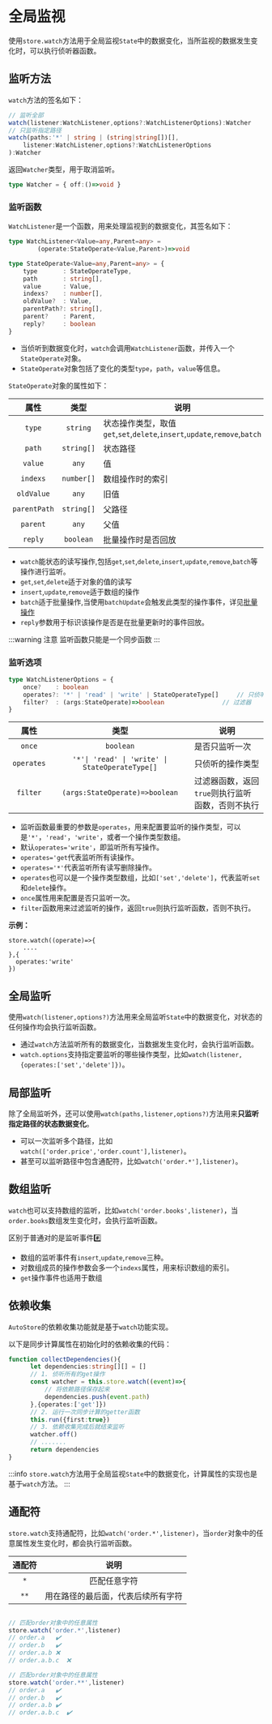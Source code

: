 # 全局监视

使用`store.watch`方法用于全局监视`State`中的数据变化，当所监视的数据发生变化时，可以执行侦听器函数。

## 监听方法

`watch`方法的签名如下：

```ts
// 监听全部
watch(listener:WatchListener,options?:WatchListenerOptions):Watcher
// 只监听指定路径
watch(paths:'*' | string | (string|string[])[],
    listener:WatchListener,options?:WatchListenerOptions
):Watcher
```

返回`Watcher`类型，用于取消监听。

```ts
type Watcher = { off:()=>void }
```


### 监听函数

`WatchListener`是一个函数，用来处理监视到的数据变化，其签名如下：

```ts
type WatchListener<Value=any,Parent=any> = 
        (operate:StateOperate<Value,Parent>)=>void

type StateOperate<Value=any,Parent=any> = {
    type       : StateOperateType,
    path       : string[],
    value      : Value,
    indexs?    : number[],                
    oldValue?  : Value,
    parentPath?: string[],
    parent?    : Parent,    
    reply?     : boolean               
} 
```

- 当侦听到数据变化时，`watch`会调用`WatchListener`函数，并传入一个`StateOperate`对象。
- `StateOperate`对象包括了变化的类型`type`，`path`，`value`等信息。

`StateOperate`对象的属性如下：

| 属性       | 类型   | 说明                                                         |
| :----------: | :------: | ------------------------------------------------------------ |
| `type`       | `string` | 状态操作类型，取值`get`,`set`,`delete`,`insert`,`update`,`remove`,`batch`  |
| `path`       | `string[]` | 状态路径 |
| `value`      | `any`    | 值 |
| `indexs`     | `number[]` | 数组操作时的索引 |
| `oldValue`   | `any`    | 旧值 |
| `parentPath` | `string[]` | 父路径 |
| `parent`     | `any`    | 父值 |
| `reply`      | `boolean` | 批量操作时是否回放 |


- `watch`能状态的读写操作,包括`get`,`set`,`delete`,`insert`,`update`,`remove`,`batch`等操作进行监听。
- `get`,`set`,`delete`适于对象的值的读写
- `insert`,`update`,`remove`适于数组的操作
- `batch`适于批量操作,当使用`batchUpdate`会触发此类型的操作事件，详见[批量操作](../store/state)
- `reply`参数用于标识该操作是否是在批量更新时的事件回放。


:::warning 注意
监听函数只能是一个同步函数
:::

### 监听选项

```ts  
type WatchListenerOptions = {
    once?    : boolean                                        
    operates?: '*' | 'read' | 'write' | StateOperateType[]     // 只侦听的操作类型
    filter?  : (args:StateOperate)=>boolean                // 过滤器
}
```

| 属性       | 类型   | 说明                                                         |
| :----------: | :------: | ------------------------------------------------------------ |
| `once`       | `boolean` | 是否只监听一次 |
| `operates`   | `'*'\| 'read' \| 'write' \| StateOperateType[]` | 只侦听的操作类型 |
| `filter`     | `(args:StateOperate)=>boolean` | 过滤器函数，返回`true`则执行监听函数，否则不执行 |

- 监听函数最重要的参数是`operates`，用来配置要监听的操作类型，可以是`'*'`，`'read'`，`'write'`，或者一个操作类型数组。
- 默认`operates='write'`，即监听所有写操作。
- `operates='get`代表监听所有读操作。
- `operates='*'`代表监听所有读写删除操作。
- `operates`也可以是一个操作类型数组，比如`['set','delete']`，代表监听`set`和`delete`操作。
- `once`属性用来配置是否只监听一次。
- `filter`函数用来过滤监听的操作，返回`true`则执行监听函数，否则不执行。

**示例：**

```tsx
store.watch((operate)=>{
    ....
},{
  operates:'write'
})
```

## 全局监听

使用`watch(listener,options?)`方法用来全局监听`State`中的数据变化，对状态的任何操作均会执行监听函数。

<demo react="watch/watchAll.tsx"/>


- 通过`watch`方法监听所有的数据变化，当数据发生变化时，会执行监听函数。
- `watch.options`支持指定要监听的哪些操作类型，比如`watch(listener,{operates:['set','delete']})`。


## 局部监听

除了全局监听外，还可以使用`watch(paths,listener,options?)`方法用来**只监听指定路径的状态数据变化**。

<demo react="watch/watchByPath.tsx"/>
 
- 可以一次监听多个路径，比如`watch(['order.price','order.count'],listener)`。
- 甚至可以监听路径中包含通配符，比如`watch('order.*'],listener)`。

## 数组监听

`watch`也可以支持数组的监听，比如`watch('order.books',listener)`，当`order.books`数组发生变化时，会执行监听函数。

区别于普通对的是监听事件#️⃣

- 数组的监听事件有`insert`,`update`,`remove`三种。
- 对数组成员的操作参数会多一个`indexs`属性，用来标识数组的索引。
- `get`操作事件也适用于数组


<demo react="watch/watchArray.tsx"/>
 
## 依赖收集

`AutoStore`的依赖收集功能就是基于`watch`功能实现。

以下是同步计算属性在初始化时的依赖收集的代码：

```ts
function collectDependencies(){
      let dependencies:string[][] = []       
      // 1. 侦听所有的get操作
      const watcher = this.store.watch((event)=>{      
          // 将依赖路径保存起来
          dependencies.push(event.path)            
      },{operates:['get']})   
      // 2. 运行一次同步计算的getter函数
      this.run({first:true})   
      // 3. 依赖收集完成后就结束监听
      watcher.off() 
      // .......
      return dependencies
}  
```

:::info
`store.watch`方法用于全局监视`State`中的数据变化，计算属性的实现也是基于`watch`方法。
:::

## 通配符

`store.watch`支持通配符，比如`watch('order.*',listener)`，当`order`对象中的任意属性发生变化时，都会执行监听函数。

| 通配符 | 说明 |
| :----: | :----: |
| `*` | 匹配任意字符 |
| `**` | 用在路径的最后面，代表后续所有字符 |


```ts

// 匹配order对象中的任意属性
store.watch('order.*',listener)
// order.a   ✔️
// order.b   ✔️
// order.a.b ❌  
// order.a.b.c  ❌  

// 匹配order对象中的任意属性
store.watch('order.**',listener)
// order.a   ✔️
// order.b   ✔️
// order.a.b ✔️  
// order.a.b.c  ✔️  
```



